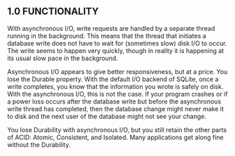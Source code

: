 ## 1\.0 FUNCTIONALITY


With asynchronous I/O, write requests are handled by a separate thread
running in the background. This means that the thread that initiates
a database write does not have to wait for (sometimes slow) disk I/O
to occur. The write seems to happen very quickly, though in reality
it is happening at its usual slow pace in the background.

Asynchronous I/O appears to give better responsiveness, but at a price.
You lose the Durable property. With the default I/O backend of SQLite,
once a write completes, you know that the information you wrote is
safely on disk. With the asynchronous I/O, this is not the case. If
your program crashes or if a power loss occurs after the database
write but before the asynchronous write thread has completed, then the
database change might never make it to disk and the next user of the
database might not see your change.

You lose Durability with asynchronous I/O, but you still retain the
other parts of ACID: Atomic, Consistent, and Isolated. Many
applications get along fine without the Durability.


